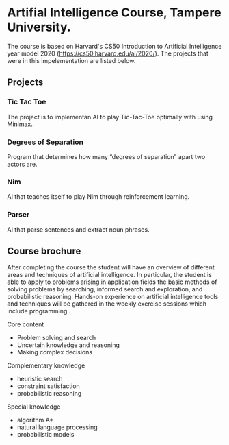 # Artifial Intelligence Course, Tampere University.
The course is based on Harvard's CS50 Introduction to Artificial Intelligence year model 2020 (https://cs50.harvard.edu/ai/2020/). The projects that were in this impelementation are listed below.

## Projects

### Tic Tac Toe
The project is to implementan AI to play Tic-Tac-Toe optimally with using Minimax.

### Degrees of Separation 
Program that determines how many “degrees of separation” apart two actors are.

### Nim
AI that teaches itself to play Nim through reinforcement learning.

### Parser 
AI that parse sentences and extract noun phrases.

## Course brochure
After completing the course the student will have an overview of different areas and techniques of artificial intelligence. In particular, the student is able to apply to problems arising in application fields the basic methods of solving problems by searching, informed search and exploration, and probabilistic reasoning. Hands-on experience on artificial intelligence tools and techniques will be gathered in the weekly exercise sessions which include programming..


Core content
+ Problem solving and search
+ Uncertain knowledge and reasoning
+ Making complex decisions

Complementary knowledge
+ heuristic search
+ constraint satisfaction
+ probabilistic reasoning

Special knowledge
+ algorithm A*
+ natural language processing
+ probabilistic models
